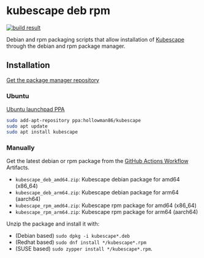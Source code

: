 # kubescape deb rpm

[![build result](https://build.opensuse.org/projects/home:hollowman/packages/kubescape/badge.svg?type=percent)](https://build.opensuse.org/package/show/home:hollowman/kubescape)

Debian and rpm packaging scripts that allow installation of [Kubescape](https://github.com/armosec/kubescape) through the debian and rpm package manager.

## Installation

[Get the package manager repository](https://software.opensuse.org/download.html?project=home%3Ahollowman&package=kubescape) 

### Ubuntu

[Ubuntu launchpad PPA](https://launchpad.net/~hollowman86/+archive/ubuntu/kubescape)

```bash
sudo add-apt-repository ppa:hollowman86/kubescape
sudo apt update
sudo apt install kubescape
```

### Manually
Get the latest debian or rpm package from the [GitHub Actions Workflow](https://github.com/HollowMan6/kubescape-deb-rpm/actions/workflows/build.yml) Artifacts.

- `kubescape_deb_amd64.zip`: Kubescape debian package for amd64 (x86_64)
- `kubescape_deb_arm64.zip`: Kubescape debian package for arm64 (aarch64)
- `kubescape_rpm_amd64.zip`: Kubescape rpm package for amd64 (x86_64)
- `kubescape_rpm_arm64.zip`: Kubescape rpm package for arm64 (aarch64)

Unzip the package and install it with:
- (Debian based) `sudo dpkg -i kubescape*.deb`
- (Redhat based) `sudo dnf install */kubescape*.rpm`
- (SUSE based) `sudo zypper install */kubescape*.rpm`.
